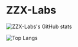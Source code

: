 # ZZX-Labs

![ZZX-Labs's GitHub stats](https://github-readme-stats-zzx-labs.vercel.app/api?username=ZZX-Labs&show_icons=true&theme=transparent)

![Top Langs](github-readme-stats-zzx-labs.vercel.app/api/top-langs/?username=ZZX-Labs&layout=compact&langs_count=8&theme=chartreuse-dark)

